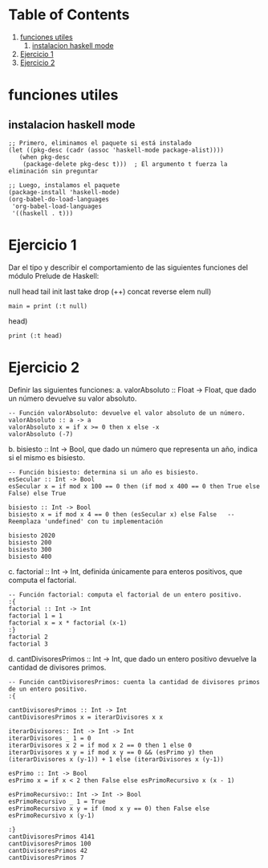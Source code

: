 
# Table of Contents

1.  [funciones utiles](#orgc185ad8)
    1.  [instalacion haskell mode](#org28acfe2)
2.  [Ejercicio 1](#orgcfe77f4)
3.  [Ejercicio 2](#orgdb68591)


<a id="orgc185ad8"></a>

# funciones utiles


<a id="org28acfe2"></a>

## instalacion haskell mode

    ;; Primero, eliminamos el paquete si está instalado
    (let ((pkg-desc (cadr (assoc 'haskell-mode package-alist))))
       (when pkg-desc
        (package-delete pkg-desc t)))  ; El argumento t fuerza la eliminación sin preguntar

    ;; Luego, instalamos el paquete
    (package-install 'haskell-mode)
    (org-babel-do-load-languages
     'org-babel-load-languages
     '((haskell . t)))


<a id="orgcfe77f4"></a>

# Ejercicio 1

Dar el tipo y describir el comportamiento de las siguientes funciones del módulo Prelude de Haskell:

null head tail init last take drop (++) concat reverse elem
null)

    main = print (:t null)

head)

    print (:t head)


<a id="orgdb68591"></a>

# Ejercicio 2

Definir las siguientes funciones:
a. valorAbsoluto :: Float → Float, que dado un número devuelve su valor absoluto.

    -- Función valorAbsoluto: devuelve el valor absoluto de un número.
    valorAbsoluto :: a -> a
    valorAbsoluto x = if x >= 0 then x else -x
    valorAbsoluto (-7)

b. bisiesto :: Int → Bool, que dado un número que representa un año, indica si el mismo es bisiesto.

    -- Función bisiesto: determina si un año es bisiesto.
    esSecular :: Int -> Bool
    esSecular x = if mod x 100 == 0 then (if mod x 400 == 0 then True else False) else True

    bisiesto :: Int -> Bool
    bisiesto x = if mod x 4 == 0 then (esSecular x) else False   -- Reemplaza 'undefined' con tu implementación

    bisiesto 2020
    bisiesto 200
    bisiesto 300
    bisiesto 400

c. factorial :: Int → Int, definida únicamente para enteros positivos, que computa el factorial.

    -- Función factorial: computa el factorial de un entero positivo.
    :{
    factorial :: Int -> Int
    factorial 1 = 1
    factorial x = x * factorial (x-1)
    :}
    factorial 2
    factorial 3

d. cantDivisoresPrimos :: Int → Int, que dado un entero positivo devuelve la cantidad de divisores primos.

    -- Función cantDivisoresPrimos: cuenta la cantidad de divisores primos de un entero positivo.
    :{

    cantDivisoresPrimos :: Int -> Int
    cantDivisoresPrimos x = iterarDivisores x x

    iterarDivisores:: Int -> Int -> Int
    iterarDivisores _ 1 = 0
    iterarDivisores x 2 = if mod x 2 == 0 then 1 else 0
    iterarDivisores x y = if mod x y == 0 && (esPrimo y) then (iterarDivisores x (y-1)) + 1 else (iterarDivisores x (y-1))

    esPrimo :: Int -> Bool
    esPrimo x = if x < 2 then False else esPrimoRecursivo x (x - 1)

    esPrimoRecursivo:: Int -> Int -> Bool
    esPrimoRecursivo _ 1 = True
    esPrimoRecursivo x y = if (mod x y == 0) then False else esPrimoRecursivo x (y-1)

    :}
    cantDivisoresPrimos 4141
    cantDivisoresPrimos 100
    cantDivisoresPrimos 42
    cantDivisoresPrimos 7
